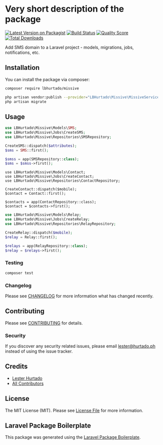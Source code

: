 # Very short description of the package

[![Latest Version on Packagist](https://img.shields.io/packagist/v/lbhurtado/missive.svg?style=flat-square)](https://packagist.org/packages/lbhurtado/missive)
[![Build Status](https://img.shields.io/travis/lbhurtado/missive/master.svg?style=flat-square)](https://travis-ci.org/lbhurtado/missive)
[![Quality Score](https://img.shields.io/scrutinizer/g/lbhurtado/missive.svg?style=flat-square)](https://scrutinizer-ci.com/g/lbhurtado/missive)
[![Total Downloads](https://img.shields.io/packagist/dt/lbhurtado/missive.svg?style=flat-square)](https://packagist.org/packages/lbhurtado/missive)

Add SMS domain to a Laravel project - models, migrations, jobs, notifications, etc.

## Installation

You can install the package via composer:

```bash
composer require lbhurtado/missive
```

```bash
php artisan vendor:publish --provider="LBHurtado\Missive\MissiveServiceProvider"
php artisan migrate
```

## Usage

``` php
use LBHurtado\Missive\Models\SMS;
use LBHurtado\Missive\Jobs\CreateSMS;
use LBHurtado\Missive\Repositories\SMSRepository;

CreateSMS::dispatch($attributes);
$sms = SMS::first();

$smss = app(SMSRepository::class);
$sms = $smss->first();
```

``` php$
use LBHurtado\Missive\Models\Contact;
use LBHurtado\Missive\Jobs\CreateContact;
use LBHurtado\Missive\Repositories\ContactRepository;

CreateContact::dispatch($mobile);
$contact = Contact::first();

$contacts = app(ContactRepository::class);
$contact = $contacts->first();
```

``` php
use LBHurtado\Missive\Models\Relay;
use LBHurtado\Missive\Jobs\CreateRelay;
use LBHurtado\Missive\Repositories\RelayRepository;

CreateRelay::dispatch($mobile);
$relay = Relay::first();

$relays = app(RelayRepository::class);
$relay = $relays->first();
```

### Testing

``` bash
composer test
```

### Changelog

Please see [CHANGELOG](CHANGELOG.md) for more information what has changed recently.

## Contributing

Please see [CONTRIBUTING](CONTRIBUTING.md) for details.

### Security

If you discover any security related issues, please email lester@hurtado.ph instead of using the issue tracker.

## Credits

- [Lester Hurtado](https://github.com/lbhurtado)
- [All Contributors](../../contributors)

## License

The MIT License (MIT). Please see [License File](LICENSE.md) for more information.

## Laravel Package Boilerplate

This package was generated using the [Laravel Package Boilerplate](https://laravelpackageboilerplate.com).
